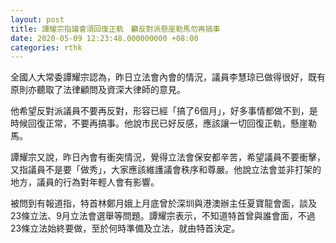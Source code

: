 ```yaml
---
layout: post
title: 譚耀宗指議會須回復正軌　籲反對派懸崖勒馬勿再搞事　
date: 2020-05-09 12:23:48.000000000 +08:00
categories: rthk
---
```


全國人大常委譚耀宗認為，昨日立法會內會的情況，議員李慧琼已做得很好，既有原則亦聽取了法律顧問及資深大律師的意見。

他希望反對派議員不要再反對，形容已經「搞了6個月」，好多事情都做不到，是時候回復正常，不要再搞事。他說市民已好反感，應該讓一切回復正軌，懸崖勒馬。

譚耀宗又說，昨日內會有衝突情況，覺得立法會保安都辛苦，希望議員不要衝擊，又指議員不是要「做秀」，大家應該維護議會秩序和尊嚴。他說立法會並非打架的地方，議員的行為對年輕人會有影響。

被問到有報道指，特首林鄭月娥上月底曾於深圳與港澳辦主任夏寶龍會面，談及23條立法、9月立法會選舉等問題。譚耀宗表示，不知道特首曾與誰會面，不過23條立法始終要做，至於何時準備及立法，就由特首決定。
